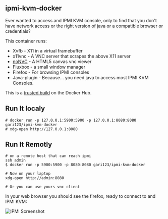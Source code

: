 ## ipmi-kvm-docker

Ever wanted to access and IPMI KVM console, only to find that you don't
have network access or the right version of java or a compatible 
browser or credentials?

This container runs:

* Xvfb - X11 in a virtual framebuffer
* x11vnc - A VNC server that scrapes the above X11 server
* [noNVC](https://kanaka.github.io/noVNC/) - A HTML5 canvas vnc viewer
* Fluxbox - a small window manager
* Firefox - For browsing IPMI consoles
* Java-plugin - Because... you need java to access most IPMI KVM Consoles.

This is a [trusted build](https://registry.hub.docker.com/u/solarkennedy/ipmi-kvm-docker/)
on the Docker Hub.

## Run It localy
    
    # docker run -p 127.0.0.1:5900:5900 -p 127.0.0.1:8080:8080 gari123/ipmi-kvm-docker
    # xdg-open http://127.0.0.1:8080

## Run It Remotly

    # on a remote host that can reach ipmi
    ssh admin
    $ docker run -p 5900:5900 -p 8080:8080 gari123/ipmi-kvm-docker
    
    # Now on your laptop
    xdg-open http://admin:8080
    
    # Or you can use yours vnc client 

In your web browser you should see the firefox, ready to connect to 
and IPMI KVM:

![IPMI Screenshot](https://raw.githubusercontent.com/solarkennedy/ipmi-kvm-docker/master/screenshot.png)

